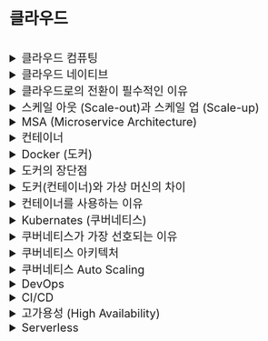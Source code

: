 # 클라우드

<br>

<details>
<summary style="font-size:20px">클라우드 컴퓨팅</summary>
<div markdown="1">

* 인터넷이 연결되어 있으면 언제든 연결 가능한 서버/네트워크
* 클라우드에서 서버, 스토리지, SW 등 필요한 IT 자원을 받아 사용하는 기술 

</div>
</details>

<details>
<summary style="font-size:20px">클라우드 네이티브</summary>
<div markdown="1">

* 클라우드의 이점을 최대로 활용할 수 있도록 애플리케이션을 구축하고 실행하는 방식
* Microservice, 컨테이너, DevOps, CI/CD

</div>
</details>

<details>
<summary style="font-size:20px">클라우드로의 전환이 필수적인 이유</summary>
<div markdown="1">

* 비용 절감: 서버 장비 구매 및 유지 비용이 장기적으로 봤을 때 클라우드 시스템을 이용하는 것보다 비쌈, 사용한 만큼 비용을 지불할 수 있음
* 안정성: 클라우드는 다양한 공간으로 분산하기 때문에, 분선돤 모든 곳에 동시다발적으로 문제가 생기지 않는한 장애가 발생하지 않음
* 확장성: 트래픽이 임계점에 도달하면 빠르게 서버를 확장할 수 있음
* 생산성 향상: 온사이트에서 HW 설치 및 SW 패치 등 많은 시간이 걸리지만 클라우드를 사용하면 이런 작업이 불필요해짐
* 속도 향상: 몇 번의 클릭으로 컴퓨팅 리소스 사용 가능
* 효율적인 인적자원 운영: 직접 방문해야하는 On-premise에 반해 웹에서 100% 제어 및 모니터링이 가능하기 때문에 개발(혹은 설계) 인력과 공존이 가능

</div>
</details>

<details>
<summary style="font-size:20px">스케일 아웃 (Scale-out)과 스케일 업 (Scale-up)</summary>
<div markdown="1">

* `서버 확장`을 위한 기술

#### 스케일 아웃 (Scale-out)
* 서버를 여러 대 추가하여 시스템 확장
* 수평 확장, 지속적 확장 가능
* 분산 처리, 장애 시 전면 장애 가능성이 낮음

#### 스케일 업 (Scale-up)
* 서버에 CPU, RAM 등 HW 장비의 성능을 높임
* 수직 확장, 성능 확장에 한계가 있음
* 서버 1대에 부하가 집중되어 장애 영향이 큼

</div>
</details>

<details>
<summary style="font-size:20px">MSA (Microservice Architecture)</summary>
<div markdown="1">

#### 정의
* 모든 시스템의 구성요소가 한 프로젝트에 통합되어 있는 Monolithic Architecture(모놀리식 아키텍쳐)의 한계점을 극복하고자 등장
* 1개의 시스템을 `독립적으로 배포 가능한` 각각의 서비스로 분할한 것
* 각각의 서비스는 `RESTful API`를 통해 데이터를 주고받으며 1개의 큰 서비스를 구성

#### 장단점
* 확장성이 좋고 일부 서비스에서 장애가 발생해도 전체 서비스에서 장애가 발생하지 않음
* 각 서비스들이 다른 언어와 프레임워크로 구성 가능
* 복잡도 증가, 서비스가 분리되어 있어 테스트, 트랜잭션 처리, 디버깅이 어려움
* REST API로 통신하는 비용 발생

</div>
</details>

<details>
<summary style="font-size:20px">컨테이너</summary>
<div markdown="1">

* APP과 APP을 구동하는 환경을 격리한 공간
* APP마다 OS를 설치하지 않고, 호스트 OS를 공유해 가벼움 
* 애플리케이션 실행의 독립성을 확보하는 OS 수준의 격리 기술
* 애플리케이션을 실제 구동 환경으로부터 추상화

</div>
</details>

<details>
<summary style="font-size:20px">Docker (도커)</summary>
<div markdown="1">

* 컨테이너 기반의 오픈소스 가상화 플랫폼

#### 참고
* 기존에는 OS를 가상화해 Host OS에 Guest OS를 설치해 사용 -> 느리고 무거움
* 이를 극복하기 위해 프로세스를 격리시킨 컨테이너를 통해 가상화하는 도커 사용
* 도커 파일은 버전 관리가 가능
* 도커 이미지: 컨테이너 실행에 필요한 파일과 설정값, `도커 허브`에서 무료로 관리 가능

#### 생성 과정
* 도커 파일 Build -> 도커 이미지 생성 -> 도커 이미지 Run -> 도커 컨테이너 생성

</div>
</details>

<details>
<summary style="font-size:20px">도커의 장단점</summary>
<div markdown="1">

* 쉽고 빠른 실행환경 구축
* HW 비용 절감
* 개발 초기 오버헤드, Linux 친화적

</div>
</details>

<details>
<summary style="font-size:20px">도커(컨테이너)와 가상 머신의 차이</summary>
<div markdown="1">

#### 컨테이너
* `Host OS`에 `도커`를 설치해 그 위에 `애플리케이션` 환경을 설치/운영하는 것
* 애플리케이션에 각각의 OS를 설치하는 것이 아니라 `Host OS를 공유` -> 가벼움
* 컨테이너 이미지만 있다면 어디서든 사용 가능
* 안전성 문제: 호스트 OS를 공유해 장애가 발생하면 다른 컨테이너가 영향을 받을 수 있음

#### 가상 머신
* `하이퍼바이저`를 사용해 Host OS에서 여러 OS를 사용하는 방법
  * Hipervisor: VM과 HW 간의 IO 명령을 처리하는 인터페이스
  * VM의 Guest OS들의 명령을 Host OS가 이해할 수 있게 하나의 명령어로 번역, Host의 HW 자원을 여러 VM에 배분
* Host OS에 VM을 설치하는데 VM은 Guest OS, 애플리케이션, Binary/Library 전체를 포함 -> 무거움
* VM은 `독립된 커널 공간`을 가짐
* 독립된 OS와 자원으로 보안에 좋음

</div>
</details>


<details>
<summary style="font-size:20px">컨테이너를 사용하는 이유</summary>
<div markdown="1">

* 가벼움: 별도의 OS가 없어 크기가 작고 가벼움, 적은 메모리 사용
* 빠른 시작과 종료: 컨테이이너를 실행하는 것은 일반 프로세스를 실행하는 것과 같음
* 이동성이 좋음, 개발/배포 편이성
  * 컨테이너는 애플리케이션에 필요한 모든 종속 항목(라이브러리 등)을 포함
  * 이미지만 있으면 어디든지 실행 가능
* 서비스 무정지 제공
* MSA에 유리

</div>
</details>


<details>
<summary style="font-size:20px">Kubernates (쿠버네티스)</summary>
<div markdown="1">

* 도커를 통해 구동되는 `컨테이너의 배포/확장/관리`를 자동화해주는 오픈소스 플랫폼
* MSA 형태로 설계되어 있음
* GO 언어로 구현되어 있음, 퍼블릭 클라우드에서 사용 가능, 프라이빗 클라우드나 베어메탈(가상화X)에서도 배포 가능

#### 컨테이너 오케스트레이션
* 여러 서버에 컨테이너를 배포/운영하면서 서비스간 연결을 쉽게 해주는 것
* 서버를 자동으로 선택해 애플리케이션을 배포하고 부하가 생기면 자동으로 컨테이너를 늘리고 재가동해주는 것

</div>
</details>

<details>
<summary style="font-size:20px">쿠버네티스가 가장 선호되는 이유</summary>
<div markdown="1">

* 물리/가상 머신의 클러스터에서 컨테이너를 예약하고 실행할 수 있는 플랫폼이 확보됨
* 프로덕션 환경에서 컨테이너 기반 인프라를 구현해 사용할 수 있음

</div>
</details>

<details>
<summary style="font-size:20px">쿠버네티스 아키텍처</summary>
<div markdown="1">

#### 클러스터
* 효율적인 리소스 공유와 균형 배분을 위해 `여러 노드를 묶은 그룹`

#### 클러스터링
* 여러 서버를 묶어 하나의 시스템처럼 동작하게 하며, 클라이언트에게 고가용성 서비스를 제공
* Active-Active 구조: 서버들이 항상 Active 상태
* Active-Standby 구조: Standby 서버는 Active 서버에 장애가 발생하면 바로 Active 상태로 바뀔 수 있음
  * Active -> Standby: Fail Over / Standby -> Active: Fail Back

#### 마스터 - 노드 구조
* 클러스터를 관리하는 마스터와 컨테이너가 배포되는 노드로 구성
* `Master`에 `API 서버`와 `상태 저장소(etcd)`를 두고 각 서버(`Node`)의 에이전트(`kubelet`)와 통신하는 구조
* 모든 명령은 마스터의 `API 서버`를 호출하고 노드는 마스터와 통신하면서 필요한 작업을 수행

##### Master
* 클러스터의 설정 환경 저장 및 클러스터 관리
* Api Server, Controller, Scheduler, etcd로 구성
* Api Server: 관리자의 요청이 kubectl을 통해 클러스터에 요청됨 -> Api Server가 받아 etcd에 상태 저장
* Controller: `Desired State`를 유지하기 위해 변경 사항이 있는지 지속적으로 확인
* Scheduler: 할당되지 않은 Pod을 적절한 노드에 할당해주는 모듈
* etcd: 클러스터의 모슨 상태 정보 저장, Key-Value 저장소

##### Node
* 쿠버네티스에서 최소 단위의 컴퓨팅 하드웨어
* 실제 컨테이너가 생성되는 장소
* 워크로드(Pod) 실행
* Kubelet(큐블릿): Pod의 생명주기 관리, Pod 생성, Pod의 상태를 주기적으로 API Server에 전달
* Kube-proxy: Pod로 연결되는 네트워크 관리

#### Pod
* 배포 가능한 가장 작은 컴퓨팅 단위

</div>
</details>

<details>
<summary style="font-size:20px">쿠버네티스 Auto Scaling</summary>
<div markdown="1">

* CPU, Memory 사용량, 접속자 수와 같은 값을 사용할 수 있음
* 컨테이너의 개수를 조정하는 Horizontal Pod Autoscaler(HPA), 컨테이너의 리소스 할당량을 조정하는 Vertical Pod Autoscaler(VPA), 서버 개수를 조정하는 Cluster Autosclaer(CA) 방식

</div>
</details>

<details>
<summary style="font-size:20px">DevOps</summary>
<div markdown="1">

* 애플리케이션 `개발, 운영` 간의 협업 프로세스를 자동화
* 애플리케이션의 개발, 개선 속도 향상

#### 필요한 이유
* SW가 안정성을 유지하면서 사용자에게 빠르게 제공될 수 있도록 `개발 - 테스트 - 배포 - 운영` 사이클을 자동화된 단일 워크 플로우로 통합

</div>
</details>

<details>
<summary style="font-size:20px">CI/CD</summary>
<div markdown="1">

#### 지속적인 통합(Continous Intergration)
* 개발자가 작업한 코드를 자동으로 테스트하고 테스트에 통과하면 코드를 통합

#### 지속적인 배포(Continuos Deployment)
* 작업한 코드 및 변경 사항들은 테스트를 거쳐 리포지토리에 업로드되고 서비스 배포까지 자동화

</div>
</details>

<details>
<summary style="font-size:20px">고가용성 (High Availability)</summary>
<div markdown="1">

* 서버와 네트워크, 프로그램 등의 정보 시스템이 상당히 `오랜 기간` 동안 지속적으로` 정상 운영이 가능`한 성질

</div>
</details>

<details>
<summary style="font-size:20px">Serverless</summary>
<div markdown="1">

* 서버를 직접 관리할 필요가 없는 아키텍처
* 서버의 자원을 `동적`으로 할당 (자동 스케일링)
  * 사용자가 없다면 자원을 할당하지 않고 대기 -> 요청이 들어오면 자원을 할당해서 요청을 처리 -> 다시 대기 상태로 들어감
  * 경제적이고 가용성이 좋은 모델
* 필요한 기능을 `함수(Fuction)`로 구현

#### BaaS (Backend as a Service)
* 백엔드 개발에 필요한 여러 기능을` API`로 제공하는 서비스
* 즉, 백엔드 기능을 사용자가 직접 구현하는 것이 아니라 `클라우드 공급자가 제공하는 API`로 기능을 개발
* Firebase, Kinvey, Parse

#### FaaS (Function as a Service)
* 함수를 서비스로 제공
* 백엔드를 함수 단위로 쪼개서 사용자가 직접 관리하지 않는 서버
  * 사용자가 작성한 코드(백엔드)를 서버리스 제공자의 서버에 업로드 -> 서버는 업로드한 코드를 함수 단위로 쪼개어 대기상태로 보관 -> 요청이 들어오면 서버가 함수를 실행시켜 처리 -> 작업이 끝나면 다시 대기상태로 돌아감
  * 비용은 함수 호출 횟수에 따라 청구
* 함수들은 특정한 조건 또는 주기, 요청 등으로 트리거 되어서 서버가 알아서 실행되고 종료
* AWS Lambda, Azure Functions, Google Cloud Functions

#### 장점
* 실제 사용량에 대해서만 비용이 청구되어 경제적 (이벤트 기반의 비용)
* 서버에 신경쓸 필요가 없어 비지니스 로직에 집중할 수 있음
* 자동 스케일 업 및 스케일 다운

#### 단점
* 실시간 서비스에는 적합하지 않음 (실행 대기 시간이 오래 걸림)
* 클라우드 서비스 업체에 종속적으로 플랫폼 이전이 쉽지 않음
* 실행 시간 한계 (AWS Lambda의 경우 15분) -> 긴 시간이 필요한 작업에 불리

</div>
</details>
